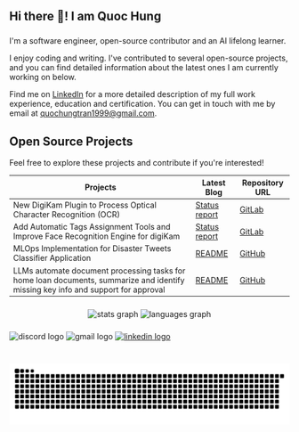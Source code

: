 <h2 align="left">Hi there 👋! I am Quoc Hung</h2>

###

<p align="left">I'm a software engineer, open-source contributor and an AI lifelong learner.</p>

I enjoy coding and writing. I've contributed to several open-source projects, and you can find detailed information about the latest ones I am currently working on below.

Find me on [LinkedIn](https://www.linkedin.com/in/tran-quochung/) for a more detailed description of my full work experience, education and certification. You can get in touch with me by email at quochungtran1999@gmail.com.

<h2 align="left">Open Source Projects</h2>

Feel free to explore these projects and contribute if you're interested!

| Projects | Latest Blog| Repository URL  |
|---------------------------------------------------------------------------------------------|-------------------------------------------------------------------------------------------------------------------------|--------------------------------------------------------------------------------------------------|
| New DigiKam Plugin to Process Optical Character Recognition (OCR)                     | [Status report](https://community.kde.org/GSoC/2022/StatusReports/QuocHungTran)                                         | [GitLab](https://invent.kde.org/graphics/digikam/-/tree/gsoc22-ocr-test)                         |
| Add Automatic Tags Assignment Tools and Improve Face Recognition Engine for digiKam     | [Status report](https://community.kde.org/GSoC/2023/StatusReports/QuocHungTran)                                         | [GitLab](https://invent.kde.org/graphics/digikam/-/tree/gsoc23-autotags-assignment?ref_type=heads) |
| MLOps Implementation for Disaster Tweets Classifier Application                      | [README](https://github.com/quochungtran/MLOps-NLP-with-disaster-tweets/blob/master/README.md)                          | [GitHub](https://github.com/quochungtran/MLOps-NLP-with-disaster-tweets)                         |
| LLMs automate document processing tasks for home loan documents, summarize and identify missing key info and support for approval | [README](https://github.com/quochungtran/LLM-Intelligent-Document-Processing-in-Banking/blob/feature/init_project/README.md) | [GitHub](https://github.com/quochungtran/LLM-Intelligent-Document-Processing-in-Banking)         |

###

<div align="center">
  <img src="https://github-readme-stats.vercel.app/api?username=quochungtran&hide_title=false&hide_rank=false&show_icons=true&include_all_commits=true&count_private=true&disable_animations=false&theme=dracula&locale=en&hide_border=false" height="150" alt="stats graph"  />
  <img src="https://github-readme-stats.vercel.app/api/top-langs?username=quochungtran&locale=en&hide_title=false&layout=compact&card_width=320&langs_count=5&theme=dracula&hide_border=false" height="150" alt="languages graph"  />
</div>

###

<div align="left">
  <img src="https://img.shields.io/static/v1?message=Discord&logo=discord&label=qhung&color=7289DA&logoColor=white&labelColor=&style=for-the-badge" height="35" alt="discord logo"  />
  <img src="https://img.shields.io/static/v1?message=Gmail&logo=gmail&label=quochungtran1999@gmail.com&color=D14836&logoColor=white&labelColor=&style=for-the-badge" height="35" alt="gmail logo"  />
  <a href="https://www.linkedin.com/in/tran-quochung/" target="_blank">
    <img src="https://img.shields.io/static/v1?message=LinkedIn&logo=linkedin&label=&color=0077B5&logoColor=white&labelColor=&style=for-the-badge" height="35" alt="linkedin logo"  />
  </a>
</div>

###

<br clear="both">

<img src="https://raw.githubusercontent.com/quochungtran/quochungtran/output/snake.svg" alt="Snake animation" />

###